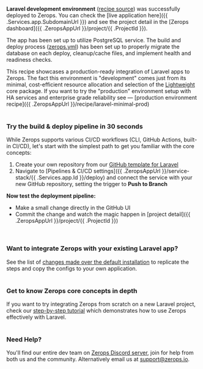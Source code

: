 [//]: # (Your Zerops recipe {{ .Recipe.Name }} is live! What next?)

**Laravel development environment** ([recipe source](https://github.com/zeropsio/recipe-laravel-minimal)) was successfully deployed to Zerops. You can check the [live application here]({{ .Services.app.SubdomainUrl }}) and see the project detail in the [Zerops dashboard]({{ .ZeropsAppUrl }}/project/{{ .ProjectId }}).

The app has been set up to utilize PostgreSQL service. The build and deploy process ([zerops.yml](https://github.com/zeropsio/recipe-laravel-minimal/blob/main/zerops.yml)) has been set up to properly migrate the database on each deploy, cleanup/cache files, and implement health and readiness checks.

This recipe showcases a production-ready integration of Laravel apps to Zerops. The fact this environment is "development" comes just from its minimal, cost-efficient resource allocation and selection of the [Lightweight](https://docs.zerops.io/features/pricing#understanding-projects) core package. If you want to try the "production" environment setup with HA services and enterprise grade reliability see — [production environment recipe]({{ .ZeropsAppUrl }}/recipe/laravel-minimal-prod)
<br/><br/>

### Try the build & deploy pipeline in 30 seconds
While Zerops supports various CI/CD workflows (CLI, GitHub Actions, built-in CI/CD), let's start with the simplest path to get you familiar with the core concepts:

1. Create your own repository from our [GitHub template for Laravel](https://github.com/zeropsio/recipe-laravel-minimal)
2. Navigate to [Pipelines & CI/CD settings]({{ .ZeropsAppUrl }}/service-stack/{{ .Services.app.Id }}/deploy) and connect the service with your new GitHub repository, setting the trigger to **Push to Branch**

**Now test the deployment pipeline:**

- Make a small change directly in the GitHub UI
- Commit the change and watch the magic happen in [project detail]({{ .ZeropsAppUrl }}/project/{{ .ProjectId }})

<br/>

### Want to integrate Zerops with your existing Laravel app?
See the list of [changes made over the default installation](https://github.com/zeropsio/recipe-laravel-minimal/blob/main/README.md#changes-made-over-the-default-installation) to replicate the steps and copy the configs to your own application.
<br /><br />

### Get to know Zerops core concepts in depth
If you want to try integrating Zerops from scratch on a new Laravel project, check our [step-by-step tutorial](https://docs.zerops.io/frameworks/laravel/introduction) which demonstrates how to use Zerops effectively with Laravel.
<br /><br />

### Need Help?
You'll find our entire dev team on [Zerops Discord server](https://discord.gg/zeropsio), join for help from both us and the community. Alternatively email us at support@zerops.io.